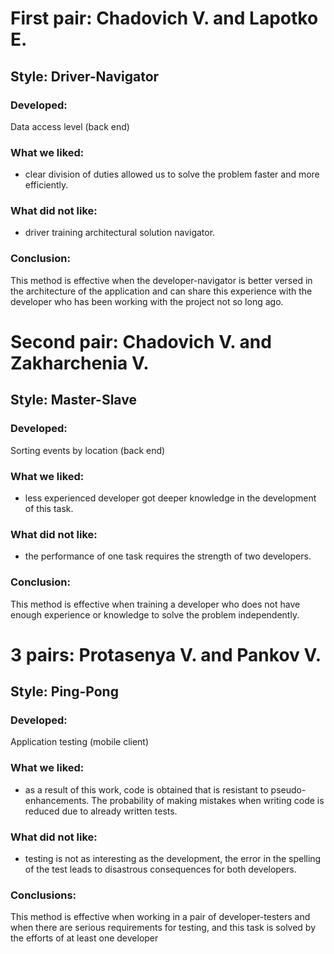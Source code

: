﻿# First pair: Chadovich V. and Lapotko E.

## Style: Driver-Navigator

### Developed:
Data access level (back end)
### What we liked:
* clear division of duties allowed us to solve the problem faster and more efficiently.
### What did not like:
* driver training architectural solution navigator.
### Conclusion:
This method is effective when the developer-navigator is better versed in the architecture of the application and can share this experience with the developer who has been working with the project not so long ago.

# Second pair: Chadovich V. and Zakharchenia V.

## Style: Master-Slave

### Developed:
Sorting events by location (back end)
### What we liked:
* less experienced developer got deeper knowledge in the development of this task.
### What did not like:
* the performance of one task requires the strength of two developers.
### Conclusion:
This method is effective when training a developer who does not have enough experience or knowledge to solve the problem independently.


# 3 pairs: Protasenya V. and Pankov V.

## Style: Ping-Pong

### Developed:
Application testing (mobile client)
### What we liked:
* as a result of this work, code is obtained that is resistant to pseudo-enhancements. The probability of making mistakes when writing code is reduced due to already written tests.
### What did not like:
* testing is not as interesting as the development, the error in the spelling of the test leads to disastrous consequences for both developers.
### Conclusions:
This method is effective when working in a pair of developer-testers and when there are serious requirements for testing, and this task is solved by the efforts of at least one developer